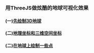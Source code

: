 ### 用ThreeJS做炫酷的地球可视化效果


####  (一)[先绘制3D地球](https://github.com/xswei/ThreeJS_demo/tree/master/examples/01)

####  (二)[地理坐标和三维空间坐标](https://github.com/xswei/ThreeJS_demo/tree/master/examples/02)

####  (二)[在地球上绘制一些点](https://github.com/xswei/ThreeJS_demo/blob/master/examples/03/points.png)
